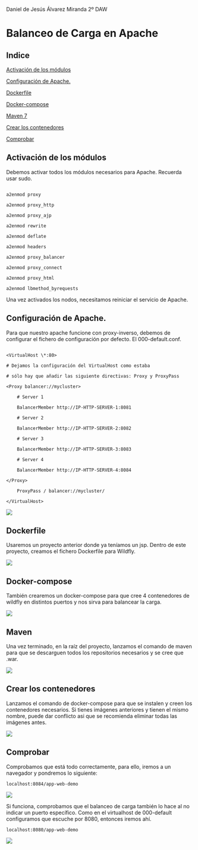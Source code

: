 ﻿Daniel de Jesús Álvarez Miranda		2º DAW


# Balanceo de Carga en Apache


## Indice

[Activación de los módulos](#item1)

[Configuración de Apache.](#item2)

[Dockerfile](#item3)

[Docker-compose](#item4)

[Maven	7](#item5)

[Crear los contenedores](#item6)

[Comprobar](#item7)


## Activación de los módulos

Debemos activar todos los módulos necesarios para Apache. Recuerda usar sudo.

```console

a2enmod proxy

a2enmod proxy_http

a2enmod proxy_ajp

a2enmod rewrite

a2enmod deflate

a2enmod headers

a2enmod proxy_balancer

a2enmod proxy_connect

a2enmod proxy_html

a2enmod lbmethod_byrequests

```

Una vez activados los nodos, necesitamos reiniciar el servicio de Apache.
## Configuración de Apache.

Para que nuestro apache funcione con proxy-inverso, debemos de configurar el fichero de configuración por defecto. El 000-default.conf.

```console

<VirtualHost \*:80>

# Dejamos la configuración del VirtualHost como estaba

# sólo hay que añadir las siguiente directivas: Proxy y ProxyPass

<Proxy balancer://mycluster>

    # Server 1

    BalancerMember http://IP-HTTP-SERVER-1:8081

    # Server 2

    BalancerMember http://IP-HTTP-SERVER-2:8082

    # Server 3

    BalancerMember http://IP-HTTP-SERVER-3:8083

    # Server 4

    BalancerMember http://IP-HTTP-SERVER-4:8084

</Proxy>

    ProxyPass / balancer://mycluster/

</VirtualHost>

```

![](img/01.png)



## Dockerfile

Usaremos un proyecto anterior donde ya teníamos un jsp. Dentro de este proyecto, creamos el fichero Dockerfile para Wildfly.

![](img/02.png)

## Docker-compose

También crearemos un docker-compose para que cree 4 contenedores de wildfly en distintos puertos y nos sirva para balancear la carga.

![](img/03.png)

## Maven

Una vez terminado, en la raíz del proyecto, lanzamos el comando de maven para que se descarguen todos los repositorios necesarios y se cree que .war.

![](img/04.png)

## Crear los contenedores

Lanzamos el comando de docker-compose para que se instalen y creen los contenedores necesarios. Si tienes imágenes anteriores y tienen el mismo nombre, puede dar conflicto asi que se recomienda eliminar todas las imágenes antes.

![](img/05.png)


## Comprobar

Comprobamos que está todo correctamente, para ello, iremos a un navegador y pondremos lo siguiente:

```console
localhost:8084/app-web-demo
```

![](img/06.png)


Si funciona, comprobamos que el balanceo de carga también lo hace al no indicar un puerto específico. Como en el virtualhost de 000-default configuramos que escuche por 8080, entonces iremos ahí.

```console
localhost:8080/app-web-demo
```

![](img/07.png)
